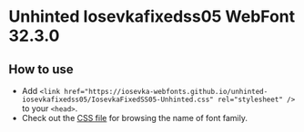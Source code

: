 # Unhinted Iosevkafixedss05 WebFont 32.3.0

## How to use

- Add `<link href="https://iosevka-webfonts.github.io/unhinted-iosevkafixedss05/IosevkaFixedSS05-Unhinted.css" rel="stylesheet" />` to your `<head>`.
- Check out the [CSS file](./IosevkaFixedSS05-Unhinted.css) for browsing the name of font family.
